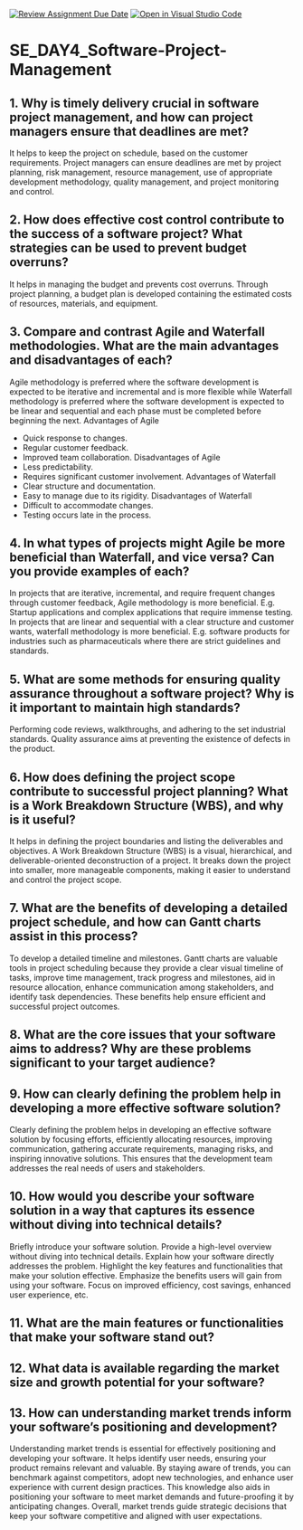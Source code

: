 [![Review Assignment Due Date](https://classroom.github.com/assets/deadline-readme-button-22041afd0340ce965d47ae6ef1cefeee28c7c493a6346c4f15d667ab976d596c.svg)](https://classroom.github.com/a/9pw6JKcu)
[![Open in Visual Studio Code](https://classroom.github.com/assets/open-in-vscode-2e0aaae1b6195c2367325f4f02e2d04e9abb55f0b24a779b69b11b9e10269abc.svg)](https://classroom.github.com/online_ide?assignment_repo_id=15742810&assignment_repo_type=AssignmentRepo)
# SE_DAY4_Software-Project-Management
## 1. Why is timely delivery crucial in software project management, and how can project managers ensure that deadlines are met?
It helps to keep the project on schedule, based on the customer requirements.
Project managers can ensure deadlines are met by project planning, risk management, resource management, use of appropriate development methodology, quality management,
and project monitoring and control.
## 2. How does effective cost control contribute to the success of a software project? What strategies can be used to prevent budget overruns?
It helps in managing the budget and prevents cost overruns.
Through project planning, a budget plan is developed containing the estimated costs of resources, materials, and equipment.
## 3. Compare and contrast Agile and Waterfall methodologies. What are the main advantages and disadvantages of each?
Agile methodology is preferred where the software development is expected to be iterative and incremental and is more flexible while Waterfall methodology is preferred
where the software development is expected to be linear and sequential and each phase must be completed before beginning the next.
Advantages of Agile
- Quick response to changes.
- Regular customer feedback.
- Improved team collaboration.
Disadvantages of Agile
- Less predictability.
- Requires significant customer involvement.
Advantages of Waterfall
- Clear structure and documentation.
- Easy to manage due to its rigidity.
Disadvantages of Waterfall
- Difficult to accommodate changes.
- Testing occurs late in the process.
## 4. In what types of projects might Agile be more beneficial than Waterfall, and vice versa? Can you provide examples of each?
In projects that are iterative, incremental, and require frequent changes through customer feedback, Agile methodology is more beneficial. E.g. Startup applications and complex applications that require immense testing.
In projects that are linear and sequential with a clear structure and customer wants, waterfall methodology is more beneficial. E.g. software products for industries such as pharmaceuticals where there are strict guidelines and standards.
## 5. What are some methods for ensuring quality assurance throughout a software project? Why is it important to maintain high standards?
Performing code reviews, walkthroughs, and adhering to the set industrial standards.
Quality assurance aims at preventing the existence of defects in the product.
## 6. How does defining the project scope contribute to successful project planning? What is a Work Breakdown Structure (WBS), and why is it useful?
It helps in defining the project boundaries and listing the deliverables and objectives.
A Work Breakdown Structure (WBS) is a visual, hierarchical, and deliverable-oriented deconstruction of a project.
It breaks down the project into smaller, more manageable components, making it easier to understand and control the project scope.
## 7. What are the benefits of developing a detailed project schedule, and how can Gantt charts assist in this process?
To develop a detailed timeline and milestones.
Gantt charts are valuable tools in project scheduling because they provide a clear visual timeline of tasks, improve time management, track progress and milestones, aid in resource allocation, enhance communication among stakeholders, and identify task dependencies. These benefits help ensure efficient and successful project outcomes.
## 8. What are the core issues that your software aims to address? Why are these problems significant to your target audience?
## 9. How can clearly defining the problem help in developing a more effective software solution?
Clearly defining the problem helps in developing an effective software solution by focusing efforts, efficiently allocating resources, improving communication, gathering accurate requirements, managing risks, and inspiring innovative solutions. This ensures that the development team addresses the real needs of users and stakeholders.
## 10. How would you describe your software solution in a way that captures its essence without diving into technical details?
Briefly introduce your software solution. Provide a high-level overview without diving into technical details.
Explain how your software directly addresses the problem. Highlight the key features and functionalities that make your solution effective.
Emphasize the benefits users will gain from using your software. Focus on improved efficiency, cost savings, enhanced user experience, etc.
## 11. What are the main features or functionalities that make your software stand out?
## 12. What data is available regarding the market size and growth potential for your software?
## 13. How can understanding market trends inform your software’s positioning and development?
Understanding market trends is essential for effectively positioning and developing your software. It helps identify user needs, ensuring your product remains relevant and valuable. By staying aware of trends, you can benchmark against competitors, adopt new technologies, and enhance user experience with current design practices. This knowledge also aids in positioning your software to meet market demands and future-proofing it by anticipating changes. Overall, market trends guide strategic decisions that keep your software competitive and aligned with user expectations.
